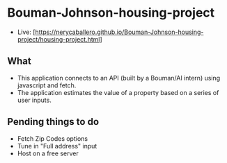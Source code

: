# Bouman-Johnson-housing-project

- Live: [https://nerycaballero.github.io/Bouman-Johnson-housing-project/housing-project.html]

## What
- This application connects to an API  (built by a Bouman/AI intern) using javascript and fetch.
- The application estimates the value of a property based on a series of user inputs.

## Pending things to do
- Fetch Zip Codes options
- Tune in "Full address" input
- Host on a free server

